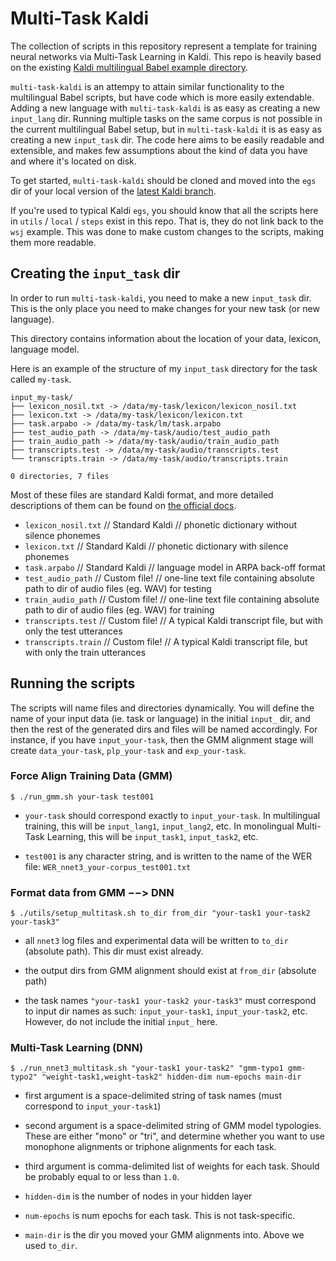 Multi-Task Kaldi
================

The collection of scripts in this repository represent a template for training neural networks via Multi-Task Learning in Kaldi. This repo is heavily based on the existing [Kaldi multilingual Babel example directory](https://github.com/kaldi-asr/kaldi/tree/master/egs/babel_multilang/s5).

`multi-task-kaldi` is an attempy to attain similar functionality to the multilingual Babel scripts, but have code which is more easily extendable. Adding a new language with `multi-task-kaldi` is as easy as creating a new `input_lang` dir. Running multiple tasks on the same corpus is not possible in the current multilingual Babel setup, but in `multi-task-kaldi` it is as easy as creating a new `input_task` dir. The code here aims to be easily readable and extensible, and makes few assumptions about the kind of data you have and where it's located on disk.

To get started, `multi-task-kaldi` should be cloned and moved into the `egs` dir of your local version of the [latest Kaldi branch](https://github.com/kaldi-asr/kaldi).


If you're used to typical Kaldi `egs`, you should know that all the scripts here in `utils` / `local` / `steps` exist in this repo. That is, they do not link back to the `wsj` example. This was done to make custom changes to the scripts, making them more readable.



Creating the `input_task` dir
------------------------------------

In order to run `multi-task-kaldi`, you need to make a new `input_task` dir. This is the only place you need to make changes for your new task (or new language).

This directory contains information about the location of your data, lexicon, language model.

Here is an example of the structure of my `input_task` directory for the task called `my-task`.

```
input_my-task/
├── lexicon_nosil.txt -> /data/my-task/lexicon/lexicon_nosil.txt
├── lexicon.txt -> /data/my-task/lexicon/lexicon.txt
├── task.arpabo -> /data/my-task/lm/task.arpabo
├── test_audio_path -> /data/my-task/audio/test_audio_path
├── train_audio_path -> /data/my-task/audio/train_audio_path
├── transcripts.test -> /data/my-task/audio/transcripts.test
└── transcripts.train -> /data/my-task/audio/transcripts.train

0 directories, 7 files
```

Most of these files are standard Kaldi format, and more detailed descriptions of them can be found on [the official docs](http://kaldi-asr.org/doc/data_prep.html).


- `lexicon_nosil.txt` // Standard Kaldi // phonetic dictionary without silence phonemes
- `lexicon.txt` // Standard Kaldi // phonetic dictionary with silence phonemes
- `task.arpabo` // Standard Kaldi // language model in ARPA back-off format
- `test_audio_path` // Custom file! // one-line text file containing absolute path to dir of audio files (eg. WAV) for testing
- `train_audio_path` // Custom file! // one-line text file containing absolute path to dir of audio files (eg. WAV) for training
- `transcripts.test` // Custom file! // A typical Kaldi transcript file, but with only the test utterances
- `transcripts.train` // Custom file! // A typical Kaldi transcript file, but with only the train utterances




Running the scripts
------------------------------------



The scripts will name files and directories dynamically. You will define the name of your input data (ie. task or language) in the initial `input_` dir, and then the rest of the generated dirs and files will be named accordingly. For instance, if you have `input_your-task`, then the GMM alignment stage will create `data_your-task`, `plp_your-task` and `exp_your-task`.




### Force Align Training Data (GMM)

`$ ./run_gmm.sh your-task test001`

- `your-task` should correspond exactly to `input_your-task`. In multilingual training, this will be `input_lang1`, `input_lang2`, etc. In monolingual Multi-Task Learning, this will be `input_task1`, `input_task2`, etc.

- `test001` is any character string, and is written to the name of the WER file: `WER_nnet3_your-corpus_test001.txt`


### Format data from GMM $-->$ DNN

`$ ./utils/setup_multitask.sh to_dir from_dir "your-task1 your-task2 your-task3"`

- all `nnet3` log files and experimental data will be written to `to_dir` (absolute path). This dir must exist already.

- the output dirs from GMM alignment should exist at `from_dir` (absolute path)

- the task names `"your-task1 your-task2 your-task3"` must correspond to input dir names as such: `input_your-task1`, `input_your-task2`, etc. However, do not include the initial `input_` here.





### Multi-Task Learning (DNN)

`$ ./run_nnet3_multitask.sh "your-task1 your-task2" "gmm-typo1 gmm-typo2" "weight-task1,weight-task2" hidden-dim num-epochs main-dir`


- first argument is a space-delimited string of task names (must correspond to `input_your-task1`)

- second argument is a space-delimited string of GMM model typologies. These are either "mono" or "tri", and determine whether you want to use monophone alignments or triphone alignments for each task.

- third argument is comma-delimited list of weights for each task. Should be probably equal to or less than `1.0`.

- `hidden-dim` is the number of nodes in your hidden layer

- `num-epochs` is num epochs for each task. This is not task-specific.

- `main-dir` is the dir you moved your GMM alignments into. Above we used `to_dir`.